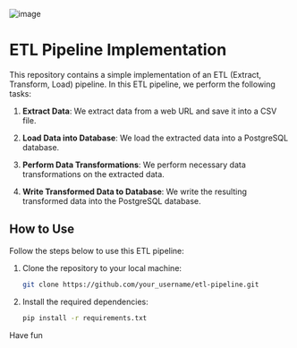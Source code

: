 ![image](https://github.com/00VALAK00/ETL-postgres-pandas/assets/117487025/0cd1206d-fbd1-4fb5-b787-3745d6a47bcf)



# ETL Pipeline Implementation

This repository contains a simple implementation of an ETL (Extract, Transform, Load) pipeline. In this ETL pipeline, we perform the following tasks:

1. **Extract Data**: We extract data from a web URL and save it into a CSV file.

2. **Load Data into Database**: We load the extracted data into a PostgreSQL database.

3. **Perform Data Transformations**: We perform necessary data transformations on the extracted data.

4. **Write Transformed Data to Database**: We write the resulting transformed data into the PostgreSQL database.

## How to Use

Follow the steps below to use this ETL pipeline:

1. Clone the repository to your local machine:

    ```bash
    git clone https://github.com/your_username/etl-pipeline.git
    ```

2. Install the required dependencies:

    ```bash
    pip install -r requirements.txt
    ```
    
Have fun 

